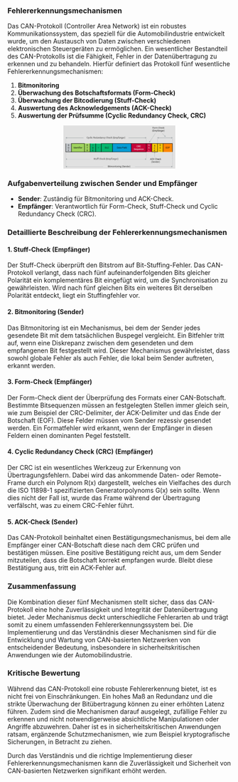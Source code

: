 ### Fehlererkennungsmechanismen

Das CAN-Protokoll (Controller Area Network) ist ein robustes Kommunikationssystem, das speziell für die Automobilindustrie entwickelt wurde, um den Austausch von Daten zwischen verschiedenen elektronischen Steuergeräten zu ermöglichen. Ein wesentlicher Bestandteil des CAN-Protokolls ist die Fähigkeit, Fehler in der Datenübertragung zu erkennen und zu behandeln. Hierfür definiert das Protokoll fünf wesentliche Fehlererkennungsmechanismen:

1. **Bitmonitoring**
2. **Überwachung des Botschaftsformats (Form-Check)**
3. **Überwachung der Bitcodierung (Stuff-Check)**
4. **Auswertung des Acknowledgements (ACK-Check)**
5. **Auswertung der Prüfsumme (Cyclic Redundancy Check, CRC)**

<img src="./image/README/1712276705185.png" alt="CAN-Netzwerk" style="max-width:50%; display: block; margin: 0 auto;" />


### Aufgabenverteilung zwischen Sender und Empfänger

- **Sender**: Zuständig für Bitmonitoring und ACK-Check.
- **Empfänger**: Verantwortlich für Form-Check, Stuff-Check und Cyclic Redundancy Check (CRC).

### Detaillierte Beschreibung der Fehlererkennungsmechanismen

#### 1. Stuff-Check (Empfänger)

Der Stuff-Check überprüft den Bitstrom auf Bit-Stuffing-Fehler. Das CAN-Protokoll verlangt, dass nach fünf aufeinanderfolgenden Bits gleicher Polarität ein komplementäres Bit eingefügt wird, um die Synchronisation zu gewährleisten. Wird nach fünf gleichen Bits ein weiteres Bit derselben Polarität entdeckt, liegt ein Stuffingfehler vor.

#### 2. Bitmonitoring (Sender)

Das Bitmonitoring ist ein Mechanismus, bei dem der Sender jedes gesendete Bit mit dem tatsächlichen Buspegel vergleicht. Ein Bitfehler tritt auf, wenn eine Diskrepanz zwischen dem gesendeten und dem empfangenen Bit festgestellt wird. Dieser Mechanismus gewährleistet, dass sowohl globale Fehler als auch Fehler, die lokal beim Sender auftreten, erkannt werden.

#### 3. Form-Check (Empfänger)

Der Form-Check dient der Überprüfung des Formats einer CAN-Botschaft. Bestimmte Bitsequenzen müssen an festgelegten Stellen immer gleich sein, wie zum Beispiel der CRC-Delimiter, der ACK-Delimiter und das Ende der Botschaft (EOF). Diese Felder müssen vom Sender rezessiv gesendet werden. Ein Formatfehler wird erkannt, wenn der Empfänger in diesen Feldern einen dominanten Pegel feststellt.

#### 4. Cyclic Redundancy Check (CRC) (Empfänger)

Der CRC ist ein wesentliches Werkzeug zur Erkennung von Übertragungsfehlern. Dabei wird das ankommende Daten- oder Remote-Frame durch ein Polynom R(x) dargestellt, welches ein Vielfaches des durch die ISO 11898-1 spezifizierten Generatorpolynoms G(x) sein sollte. Wenn dies nicht der Fall ist, wurde das Frame während der Übertragung verfälscht, was zu einem CRC-Fehler führt.

#### 5. ACK-Check (Sender)

Das CAN-Protokoll beinhaltet einen Bestätigungsmechanismus, bei dem alle Empfänger einer CAN-Botschaft diese nach dem CRC prüfen und bestätigen müssen. Eine positive Bestätigung reicht aus, um dem Sender mitzuteilen, dass die Botschaft korrekt empfangen wurde. Bleibt diese Bestätigung aus, tritt ein ACK-Fehler auf.

### Zusammenfassung

Die Kombination dieser fünf Mechanismen stellt sicher, dass das CAN-Protokoll eine hohe Zuverlässigkeit und Integrität der Datenübertragung bietet. Jeder Mechanismus deckt unterschiedliche Fehlerarten ab und trägt somit zu einem umfassenden Fehlererkennungssystem bei. Die Implementierung und das Verständnis dieser Mechanismen sind für die Entwicklung und Wartung von CAN-basierten Netzwerken von entscheidender Bedeutung, insbesondere in sicherheitskritischen Anwendungen wie der Automobilindustrie.

### Kritische Bewertung

Während das CAN-Protokoll eine robuste Fehlererkennung bietet, ist es nicht frei von Einschränkungen. Ein hohes Maß an Redundanz und die strikte Überwachung der Bitübertragung können zu einer erhöhten Latenz führen. Zudem sind die Mechanismen darauf ausgelegt, zufällige Fehler zu erkennen und nicht notwendigerweise absichtliche Manipulationen oder Angriffe abzuwehren. Daher ist es in sicherheitskritischen Anwendungen ratsam, ergänzende Schutzmechanismen, wie zum Beispiel kryptografische Sicherungen, in Betracht zu ziehen.

Durch das Verständnis und die richtige Implementierung dieser Fehlererkennungsmechanismen kann die Zuverlässigkeit und Sicherheit von CAN-basierten Netzwerken signifikant erhöht werden.